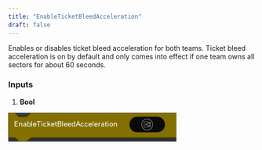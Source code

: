 ```yaml
---
title: "EnableTicketBleedAcceleration"
draft: false
---
```

Enables or disables ticket bleed acceleration for both teams. Ticket bleed acceleration is on by default and only comes into effect if one team owns all sectors for about 60 seconds.
### Inputs
1. **Bool**

![EnableTicketBleedAcceleration](https://raw.githubusercontent.com/battlefield-portal-community/Image-CDN/main/portal_blocks/EnableTicketBleedAcceleration.png)